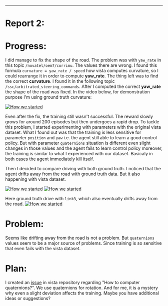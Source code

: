 
-----

# Report 2:

# Progress:
I did manage to fix the shape of the road. The problem was with `yaw_rate` in this topic `/novatel/oem7/corrimu`. The values there are wrong. I found this formula `curvature = yaw_rate / speed` how vista computes curvature, so I could rearrange it in order to compute **yaw_rate**. The thing left was to find the correct **curvature**. I found it in the following topic `/ssc/arbitrated_steering_commands`. After I computed the correct **yaw_rate** the shape of the road was fixed. In the video below, for demonstration purpose I'm using ground truth curvature: 

<a href="https://www.youtube.com/watch?v=kzDO--4uQsI"><img src="https://img.youtube.com/vi/kzDO--4uQsI/0.jpg" alt="How we started"></a>

Even after the fix, the training still wasn't successful. The reward slowly grows for around 200 episodes but then undergoes a rapid drop. To tackle this problem, I started experimenting with parameters with the original vista dataset. What I found out was that the training is less sensitive for parameter `position` and `yaw` i.e. the agent still able to learn a good control policy. But with parameter `quaternions` situation is different even slight changes in those values and the agent fails to learn control policy moreover, the training is similar to what I experienced with our dataset. Basicaly in both cases the agent immediately kill itself.

Then I decided to compare driving with both ground truth. I noticed that the agent drifts away from the road with ground truth data. But it also happening with vista dataset.

<a href="https://www.youtube.com/watch?v=WlENp6FVmug"><img src="https://img.youtube.com/vi/WlENp6FVmug/0.jpg" alt="How we started"></a>
<a href="https://www.youtube.com/watch?v=gF9ZoxnG9u8"><img src="https://img.youtube.com/vi/gF9ZoxnG9u8/0.jpg" alt="How we started"></a>

Here ground truth drive with `link3`, which also eventually drifts away from the road.
<a href="https://www.youtube.com/watch?v=e9KT1KTKebg"><img src="https://img.youtube.com/vi/e9KT1KTKebg/0.jpg" alt="How we started"></a>

# Problem:

Seems like drifting away from the road is not a problem. But `quaternions` values seem to be a major source of problems. Since training is so sensitive that even fails with the vista dataset.

# Plan:
I created an [issue](https://github.com/vista-simulator/vista/issues/12) in vista repository regarding "How to computer quaternions?".
We use quaternions for rotation. And for me, it is a mystery why even a slight deviation affects the training. Maybe you have additional ideas or suggestions?
